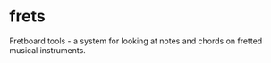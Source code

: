 frets
=====

Fretboard tools - a system for looking at notes and chords on fretted musical instruments.



